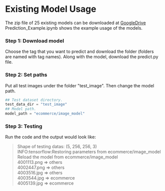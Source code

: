 # Existing Model Usage

The zip file of 25 existing models can be downloaded at [GoogleDrive](https://drive.google.com/file/d/16MRjEjt6XH3_C0p1fw2zhaP40CPxXNha/view?usp=sharing) Prediction_Example.ipynb shows the example usage of the models. 

### Step 1: Download model
Choose the tag that you want to predict and download the folder (folders are named with tag names). Along with the model, download the predict.py file.

### Step 2: Set paths
Put all test images under the folder "test_image". Then change the model path.
```python
## Test dataset directory.
test_data_dir = "test_image"
## Model path.
model_path = "ecommerce/image_model" 
```

### Step 3: Testing
Run the code and the output would look like:
> Shape of testing datas: (5, 256, 256, 3) <br>
> INFO:tensorflow:Restoring parameters from ecommerce/image_model <br>
> Reload the model from ecommerce/image_model <br>
> 4001113.png     => others <br>
> 4002447.png     => others <br>
> 4003516.jpg     => others <br>
> 4003544.jpg     => ecommerce <br>
> 4005139.jpg     => ecommerce <br>

